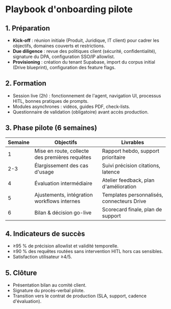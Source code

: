 # Playbook d'onboarding pilote

## 1. Préparation
- **Kick-off** : réunion initiale (Produit, Juridique, IT client) pour cadrer les objectifs, domaines couverts et restrictions.
- **Due diligence** : revue des politiques client (sécurité, confidentialité), signature du DPA, configuration SSO/IP allowlist.
- **Provisioning** : création du tenant Supabase, import du corpus initial (Drive blueprint), configuration des feature flags.

## 2. Formation
- Session live (2h) : fonctionnement de l'agent, navigation UI, processus HITL, bonnes pratiques de prompts.
- Modules asynchrones : vidéos, guides PDF, check-lists.
- Questionnaire de validation (obligatoire) avant accès production.

## 3. Phase pilote (6 semaines)
| Semaine | Objectifs | Livrables |
| --- | --- | --- |
| 1 | Mise en route, collecte des premières requêtes | Rapport hebdo, support prioritaire |
| 2-3 | Élargissement des cas d'usage | Suivi précision citations, latence |
| 4 | Évaluation intermédiaire | Atelier feedback, plan d'amélioration |
| 5 | Ajustements, intégration workflows internes | Templates personnalisés, connecteurs Drive |
| 6 | Bilan & décision go-live | Scorecard finale, plan de support |

## 4. Indicateurs de succès
- ≥95 % de précision allowlist et validité temporelle.
- ≥90 % des requêtes routées sans intervention HITL hors cas sensibles.
- Satisfaction utilisateur ≥4/5.

## 5. Clôture
- Présentation bilan au comité client.
- Signature du procès-verbal pilote.
- Transition vers le contrat de production (SLA, support, cadence d'évaluation).

